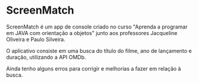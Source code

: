 # ScreenMatch

ScreenMatch é um app de console criado no curso "Aprenda a programar em JAVA com orientação a objetos" junto aos professores Jacqueline Oliveira e Paulo Silveira.

O aplicativo consiste em uma busca do título do filme, ano de lançamento e duração, utilizando a API OMDb.

Ainda tenho alguns erros para corrigir e melhorias a fazer em relação à busca.
